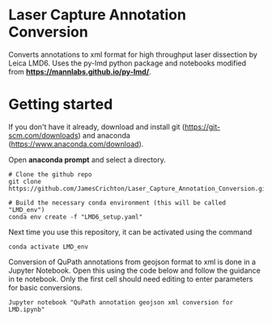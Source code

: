# Laser Capture Annotation Conversion
Converts annotations to xml format for high throughput laser dissection by Leica LMD6. 
Uses the py-lmd python package and notebooks modified from **https://mannlabs.github.io/py-lmd/**. 

# Getting started
If you don't have it already, download and install git (https://git-scm.com/downloads) and anaconda (https://www.anaconda.com/download). 

Open **anaconda prompt** and select a directory. 

```
# Clone the github repo 
git clone https://github.com/JamesCrichton/Laser_Capture_Annotation_Conversion.git

# Build the necessary conda environment (this will be called "LMD_env")
conda env create -f "LMD6_setup.yaml"

```

Next time you use this repository, it can be activated using the command
```
conda activate LMD_env
```

Conversion of QuPath annotations from geojson format to xml is done in a Jupyter Notebook. 
Open this using the code below and follow the guidance in te notebook. 
Only the first cell should need editing to enter parameters for basic conversions. 

```
Jupyter notebook "QuPath annotation geojson xml conversion for LMD.ipynb"
```


